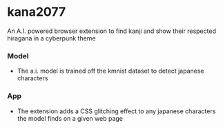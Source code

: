 # kana2077
An A.I. powered browser extension to find kanji and show their respected hiragana in a cyberpunk theme


### Model

 - The a.i. model is trained off the kmnist dataset to detect japanese characters

### App

 - The extension adds a CSS glitching effect to any japanese characters the model finds on a given web page
